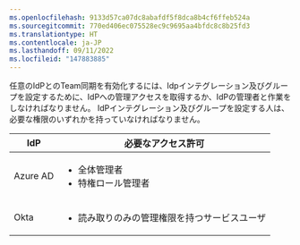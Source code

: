 ```yaml
---
ms.openlocfilehash: 9133d57ca07dc8abafdf5f8dca8b4cf6ffeb524a
ms.sourcegitcommit: 770ed406ec075528ec9c9695aa4bfdc8c8b25fd3
ms.translationtype: HT
ms.contentlocale: ja-JP
ms.lasthandoff: 09/11/2022
ms.locfileid: "147883885"
---
```

任意のIdPとのTeam同期を有効化するには、Idpインテグレーション及びグループを設定するために、IdPへの管理アクセスを取得するか、IdPの管理者と作業をしなければなりません。 IdPインテグレーション及びグループを設定する人は、必要な権限のいずれかを持っていなければなりません。

  | IdP | 必要なアクセス許可 |
  | --- | -------------------- |
  | Azure AD | <ul><li>全体管理者</li><li>特権ロール管理者</li></ul>
  | Okta | <ul><li>読み取りのみの管理権限を持つサービスユーザ</li></ul>
